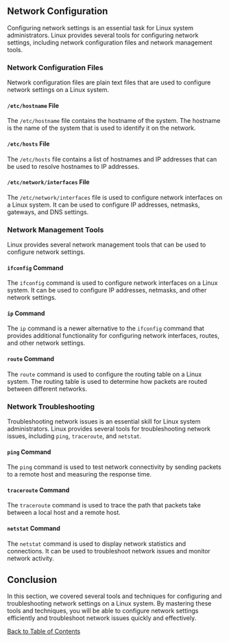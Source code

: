 ## Network Configuration

Configuring network settings is an essential task for Linux system administrators. Linux provides several tools for configuring network settings, including network configuration files and network management tools.

### Network Configuration Files

Network configuration files are plain text files that are used to configure network settings on a Linux system.

#### `/etc/hostname` File

The `/etc/hostname` file contains the hostname of the system. The hostname is the name of the system that is used to identify it on the network.

#### `/etc/hosts` File

The `/etc/hosts` file contains a list of hostnames and IP addresses that can be used to resolve hostnames to IP addresses.

#### `/etc/network/interfaces` File

The `/etc/network/interfaces` file is used to configure network interfaces on a Linux system. It can be used to configure IP addresses, netmasks, gateways, and DNS settings.

### Network Management Tools

Linux provides several network management tools that can be used to configure network settings.

#### `ifconfig` Command

The `ifconfig` command is used to configure network interfaces on a Linux system. It can be used to configure IP addresses, netmasks, and other network settings.

#### `ip` Command

The `ip` command is a newer alternative to the `ifconfig` command that provides additional functionality for configuring network interfaces, routes, and other network settings.

#### `route` Command

The `route` command is used to configure the routing table on a Linux system. The routing table is used to determine how packets are routed between different networks.

### Network Troubleshooting

Troubleshooting network issues is an essential skill for Linux system administrators. Linux provides several tools for troubleshooting network issues, including `ping`, `traceroute`, and `netstat`.

#### `ping` Command

The `ping` command is used to test network connectivity by sending packets to a remote host and measuring the response time.

#### `traceroute` Command

The `traceroute` command is used to trace the path that packets take between a local host and a remote host.

#### `netstat` Command

The `netstat` command is used to display network statistics and connections. It can be used to troubleshoot network issues and monitor network activity.

## Conclusion

In this section, we covered several tools and techniques for configuring and troubleshooting network settings on a Linux system. By mastering these tools and techniques, you will be able to configure network settings efficiently and troubleshoot network issues quickly and effectively.

[Back to Table of Contents](../README.md)